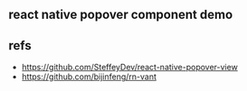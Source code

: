 ## react native popover component demo



## refs

- https://github.com/SteffeyDev/react-native-popover-view
- https://github.com/bijinfeng/rn-vant